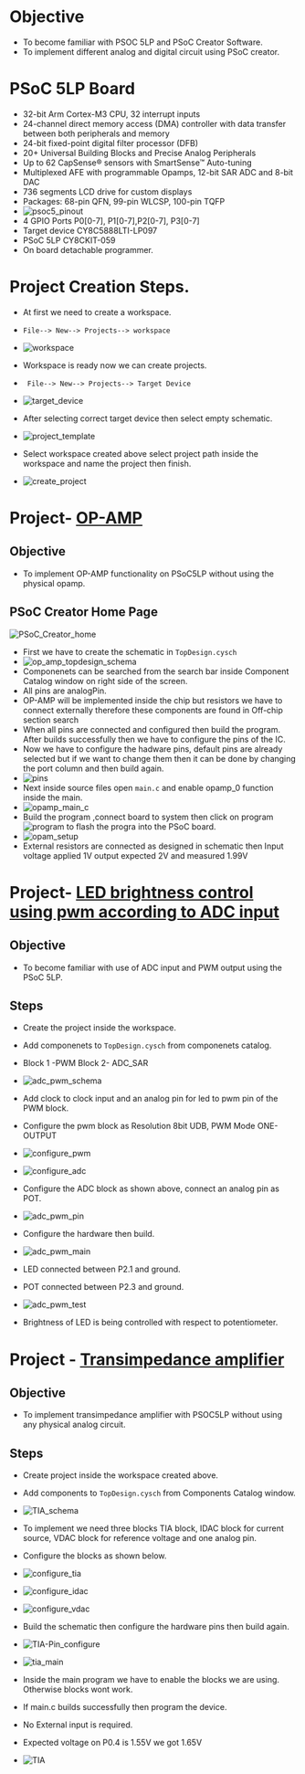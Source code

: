 # Objective 
* To become familiar with PSOC 5LP and PSoC Creator Software.
* To implement different analog and digital circuit using PSoC creator.

# PSoC 5LP Board
* 32-bit Arm Cortex-M3 CPU, 32 interrupt inputs
* 24-channel direct memory access (DMA) controller with data transfer between both peripherals and memory
* 24-bit fixed-point digital filter processor (DFB)
* 20+ Universal Building Blocks and Precise Analog Peripherals
* Up to 62 CapSense® sensors with SmartSense™ Auto-tuning
* Multiplexed AFE with programmable Opamps, 12-bit SAR ADC and 8-bit DAC
* 736 segments LCD drive for custom displays
* Packages: 68-pin QFN, 99-pin WLCSP, 100-pin TQFP
* ![psoc5_pinout](https://user-images.githubusercontent.com/86110190/139798494-665ae84f-884e-4edb-8e3d-b20984707946.png)
* 4 GPIO Ports P0[0-7], P1[0-7],P2[0-7], P3[0-7]
* Target device CY8C5888LTI-LP097
* PSoC 5LP CY8CKIT-059
* On board detachable programmer.

# Project Creation Steps.
* At first we need to create a workspace.
* `File--> New--> Projects--> workspace`
* ![workspace](https://user-images.githubusercontent.com/86110190/139683696-f78f302f-e379-4ee1-b461-a2a20943b2ed.png)

* Workspace is ready now we can create projects.
* ` File--> New--> Projects--> Target Device`
* ![target_device](https://user-images.githubusercontent.com/86110190/139683730-cc2144a1-a626-458f-b15c-bcd104a54121.png)
* After selecting correct target device then select empty schematic.
* ![project_template](https://user-images.githubusercontent.com/86110190/139788093-b76946f7-f328-4913-88d4-489adc016978.png)
* Select workspace created above select project path inside the workspace and name the project then finish.
* ![create_project](https://user-images.githubusercontent.com/86110190/139788112-921975b7-d17e-48a1-a0c1-6644ac5e6b24.png)

# Project- [OP-AMP](https://www.youtube.com/watch?v=7FBw8-PBIb0)
## Objective
* To implement OP-AMP functionality on PSoC5LP without using the physical opamp.
## PSoC Creator Home Page
![PSoC_Creator_home](https://user-images.githubusercontent.com/86110190/139788838-112bf60b-8f7d-4d02-8875-c5277457f569.png)
* First we have to create the schematic in `TopDesign.cysch`
* ![op_amp_topdesign_schema](https://user-images.githubusercontent.com/86110190/139789355-764bec85-cf6f-46ad-a0f7-c377ea5889be.png)
* Componenets can be searched from the search bar inside Component Catalog window on right side of the screen.
* All pins are analogPin.
* OP-AMP will be implemented inside the chip but resistors we have to connect externally therefore these components are found in Off-chip section search
* When all pins are connected and configured then build the program. After builds successfully then we have to configure the pins of the IC.
* Now we have to configure the hadware pins, default pins are already selected but if we want to change them then it can be done by changing the port column and then build again.
* ![pins](https://user-images.githubusercontent.com/86110190/139791618-e1be6a6e-1ed7-4814-bcef-f3207a537021.png)
* Next inside source files open `main.c` and enable opamp_0 function inside the main.
* ![opamp_main_c](https://user-images.githubusercontent.com/86110190/139791972-311bee6f-39e8-49e5-a50e-93881a7ba7cb.png)
* Build the program ,connect board to system then click on program ![program](https://user-images.githubusercontent.com/86110190/139792147-f3dedee6-0a80-4359-843a-6b568c6ad221.png) to flash the progra into the PSoC board.
* ![opam_setup](https://user-images.githubusercontent.com/86110190/139793213-65bddcd2-0374-49e2-90a5-3c0a7ac30048.jpeg)
* External resistors are connected as designed in schematic then Input voltage applied 1V output expected 2V and measured 1.99V

# Project- [LED brightness control using pwm according to ADC input]()
## Objective
* To become familiar with use of ADC input and PWM output using the PSoC 5LP.
## Steps
* Create the project inside the workspace.
* Add componenets to `TopDesign.cysch` from componenets catalog.
* Block 1 -PWM Block 2- ADC_SAR
* ![adc_pwm_schema](https://user-images.githubusercontent.com/86110190/139797825-bd704d1b-bb6b-4539-8e6b-0aabda074c2e.png)

* Add clock to clock input and an analog pin for led to pwm pin of the PWM block.
* Configure the pwm block as Resolution 8bit UDB, PWM Mode ONE-OUTPUT
* ![configure_pwm](https://user-images.githubusercontent.com/86110190/139794744-36903bf0-dc53-4971-87be-d34320df77db.png)
* ![configure_adc](https://user-images.githubusercontent.com/86110190/139795632-cce06103-5290-4d08-956b-84b28882bed9.png)
* Configure the ADC block as shown above, connect an analog pin as POT.
* ![adc_pwm_pin](https://user-images.githubusercontent.com/86110190/139796044-21e8f89a-0b4b-4e75-bf96-b2a36da30ccb.png)
* Configure the hardware then build.
* ![adc_pwm_main](https://user-images.githubusercontent.com/86110190/139796258-1e11f916-7018-4482-a22f-2c3b51b2d339.png)
* LED connected between P2.1 and ground.
* POT connected between P2.3 and ground.
* ![adc_pwm_test](https://user-images.githubusercontent.com/86110190/139797113-715cb584-0d3e-4404-9ece-c9712b7b5168.jpeg)
* Brightness of LED is being controlled with respect to potentiometer.

# Project - [Transimpedance amplifier](https://www.cypress.com/documentation/code-examples/ce95383-transimpedance-amplifier-tia-psoc-35lp)

## Objective
* To implement transimpedance amplifier with PSOC5LP without using any physical analog circuit.

## Steps
* Create project inside the workspace created above.
* Add components to `TopDesign.cysch` from Components Catalog window.
* ![TIA_schema](https://user-images.githubusercontent.com/86110190/139803233-53e9fbb0-3455-4dbf-a1f1-3bf5dc0c1cf8.png)
* To implement we need three blocks TIA block, IDAC block for current source, VDAC block for reference voltage and one analog pin.
* Configure the blocks as shown below.
* ![configure_tia](https://user-images.githubusercontent.com/86110190/139803327-d9fe94b8-bd22-4941-86cc-c39092ff059e.png)
* ![configure_idac](https://user-images.githubusercontent.com/86110190/139803728-678160a4-0dbe-4cff-8193-5dcd076aee67.png)
* ![configure_vdac](https://user-images.githubusercontent.com/86110190/139803739-298c3a0f-118f-4ada-90e6-c494fd6112f7.png)
* Build the schematic then configure the hardware pins then build again.
* ![TIA-Pin_configure](https://user-images.githubusercontent.com/86110190/139804817-b156b535-d822-4763-ad96-930ff1495701.png)
* ![tia_main](https://user-images.githubusercontent.com/86110190/139805100-7749d5b9-adf4-4f97-86ae-4906cb7acecc.png)
* Inside the main program we have to enable the blocks we are using. Otherwise blocks wont work.
* If main.c builds successfully then program the device.
* No External input is required.
* Expected voltage on P0.4 is 1.55V we got 1.65V

* ![TIA](https://user-images.githubusercontent.com/86110190/139805185-a3cd9de8-0189-46bf-b2e0-4d1e4f133742.jpg)




